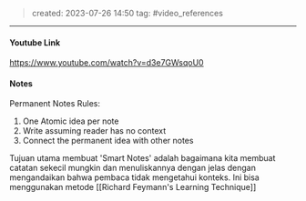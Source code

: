 > created: 2023-07-26 14:50
> tag: #video_references 

---

#### Youtube Link
https://www.youtube.com/watch?v=d3e7GWsqoU0

#### Notes
Permanent Notes Rules:
1. One Atomic idea per note
2. Write assuming reader has no context
3. Connect the permanent idea with other notes

Tujuan utama membuat 'Smart Notes' adalah bagaimana kita membuat catatan sekecil mungkin dan menuliskannya dengan jelas dengan mengandaikan bahwa pembaca tidak mengetahui konteks. Ini bisa menggunakan metode [[Richard Feymann's Learning Technique]]